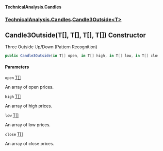 #### [TechnicalAnalysis.Candles](Atypical.TechnicalAnalysis.Candles.md 'Atypical.TechnicalAnalysis.Candles')
### [TechnicalAnalysis.Candles](Atypical.TechnicalAnalysis.Candles.md#TechnicalAnalysis.Candles 'TechnicalAnalysis.Candles').[Candle3Outside&lt;T&gt;](Candle3Outside_T_.md 'TechnicalAnalysis.Candles.Candle3Outside<T>')

## Candle3Outside(T[], T[], T[], T[]) Constructor

Three Outside Up/Down (Pattern Recognition)

```csharp
public Candle3Outside(in T[] open, in T[] high, in T[] low, in T[] close);
```
#### Parameters

<a name='TechnicalAnalysis.Candles.Candle3Outside_T_.Candle3Outside(T[],T[],T[],T[]).open'></a>

`open` [T](Candle3Outside_T_.md#TechnicalAnalysis.Candles.Candle3Outside_T_.T 'TechnicalAnalysis.Candles.Candle3Outside<T>.T')[[]](https://docs.microsoft.com/en-us/dotnet/api/System.Array 'System.Array')

An array of open prices.

<a name='TechnicalAnalysis.Candles.Candle3Outside_T_.Candle3Outside(T[],T[],T[],T[]).high'></a>

`high` [T](Candle3Outside_T_.md#TechnicalAnalysis.Candles.Candle3Outside_T_.T 'TechnicalAnalysis.Candles.Candle3Outside<T>.T')[[]](https://docs.microsoft.com/en-us/dotnet/api/System.Array 'System.Array')

An array of high prices.

<a name='TechnicalAnalysis.Candles.Candle3Outside_T_.Candle3Outside(T[],T[],T[],T[]).low'></a>

`low` [T](Candle3Outside_T_.md#TechnicalAnalysis.Candles.Candle3Outside_T_.T 'TechnicalAnalysis.Candles.Candle3Outside<T>.T')[[]](https://docs.microsoft.com/en-us/dotnet/api/System.Array 'System.Array')

An array of low prices.

<a name='TechnicalAnalysis.Candles.Candle3Outside_T_.Candle3Outside(T[],T[],T[],T[]).close'></a>

`close` [T](Candle3Outside_T_.md#TechnicalAnalysis.Candles.Candle3Outside_T_.T 'TechnicalAnalysis.Candles.Candle3Outside<T>.T')[[]](https://docs.microsoft.com/en-us/dotnet/api/System.Array 'System.Array')

An array of close prices.